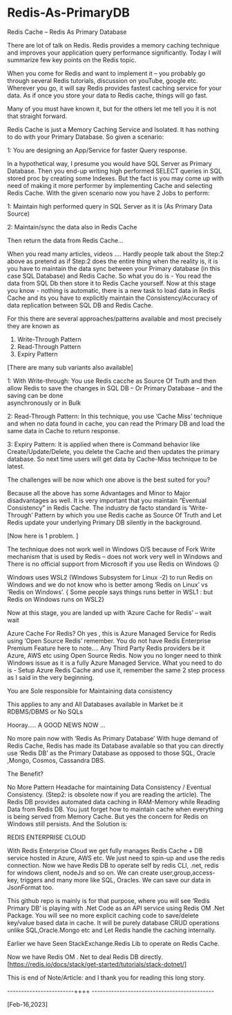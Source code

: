 # Redis-As-PrimaryDB

Redis Cache – Redis As Primary Database

There are lot of talk on Redis. Redis provides a memory caching technique and improves your application query performance significantly. Today I will summarize few key points on the Redis topic.

When you come for Redis and want to implement it – you probably go through several Redis tutorials, discussion on youTube, google etc. Wherever you go, it will say Redis provides fastest caching service for your data. As if once you store your data to Redis cache, things will go fast. 

Many of you must have known it, but for the others let me tell you it is not that straight forward.

Redis Cache is just a Memory Caching Service and Isolated. It has nothing to do with your Primary Database. So given a scenario:

1: You are designing an App/Service for faster Query response.

In a hypothetical way, I presume you would have SQL Server as Primary Database. Then you end-up writing high performed SELECT queries in SQL stored proc by creating some Indexes. But the fact is you may come up with need of making it more performer by implementing Cache and selecting Redis Cache.
With the given scenario now you have 2 Jobs to perform:

1: Maintain high performed query in SQL Server as it is (As Primary Data Source)

2: Maintain/sync the data also in Redis Cache

Then return the data from Redis Cache...

When you read many articles, videos …. Hardly people talk about the Step:2 above as pretend as if Step:2 does the entire thing when the reality is, it is you have to maintain the data sync between your Primary database (in this case SQL Database) and Redis Cache. So what you do is - You read the data from SQL Db then store it to Redis Cache yourself.  Now at this stage you know - nothing is automatic, there is a new task to load data in Redis Cache and its you have to explicitly maintain the Consistency/Accuracy of data replication between SQL DB and Redis Cache.

For this there are several approaches/patterns available and most precisely they are known as

1.	Write-Through Pattern
2.	Read-Through Pattern
3.	Expiry Pattern
	
[There are many sub variants also available]

1: With Write-through: You use Redis cacche as Source Of Truth and then allow Redis to save the changes in SQL DB – Or Primary Database – and the saving can be done  
   asynchronously or in Bulk
   
2: Read-Through Pattern: In this technique, you use ‘Cache Miss’ technique and when no data found in cache, you can read the Primary DB and load the same data in Cache 
   to return response.
   
3: Expiry Pattern: It is applied when there is Command behavior like Create/Update/Delete, you delete the Cache and then updates the primary database. 
   So next time users will get data by Cache-Miss technique to be latest.

The challenges will be now which one above is the best suited for you?

Because all the above has some Advantages and Minor to Major disadvantages as well.
It is very important that you maintain “Eventual Consistency” in Redis Cache.  The industry de facto standard is ‘Write-Through’ Pattern by which you use Redis cache as Source Of Truth and Let Redis update your underlying Primary DB silently in the background. 

[Now here is 1 problem. ]

The technique does not work well in Windows O/S because of Fork Write mechanism that is used by Redis – does not work very well in Windows and There is no official support from Microsoft if you use Redis on Windows ☹

Windows uses WSL2 (Windows Subsystem for Linux -2) to run Redis on Windows and we do not know who is better among ‘Redis on Linux’ vs ‘Redis on Windows’. 
{ Some people says things runs better in WSL1 : but Redis on Windows runs on WSL2}

Now at this stage, you are landed up with ‘Azure Cache for Redis’ – wait wait

Azure Cache For Redis? Oh yes , this is Azure Managed Service for Redis using ‘Open Source Redis’ remember. You do not have Redis Enterprise Premium Feature here to note…. Any Third Party Redis providers be it Azure, AWS etc using Open Source Redis. Now you no longer need to think Windows issue as it is a fully Azure Managed Service. What you need to do is - Setup Azure Redis Cache and use it, remember the same 2 step process as I said in the very beginning. 

You are Sole responsible for Maintaining data consistency 

This applies to any and All Databases available in Market be it RDBMS/DBMS or No SQLs

Hooray…..    A GOOD NEWS NOW ...

No more pain now with ‘Redis As Primary Database’
With huge demand of Redis Cache, Redis has made its Database available so that you can directly use ‘Redis DB’ as the Primary Database as opposed to those 
SQL, Oracle ,Mongo, Cosmos, Cassandra DBS.

The Benefit?

No More Pattern Headache for maintaining Data Consistency / Eventual Consistency. (Step2: is obsolete now if you are reading the article). 
The Redis DB provides automated data caching in RAM-Memory while Reading Data from Redis DB.  You just forget how to maintain cache when everything is being served from Memory Cache. But yes the concern for Redis on Windows still persists. And the Solution is:

REDIS ENTERPRISE CLOUD

With Redis Enterprise Cloud we get fully manages Redis Cache + DB service hosted in Azure, AWS etc.
We just need to spin-up and use the redis connection. Now we have Redis DB to operate self by redis CLI, .net, redis for windows client, nodeJs and so on. We can create user,group,access-key, triggers and many more like SQL, Oracles. We can save our data in JsonFormat too.

This github repo is mainly is for that purpose, where you will see ‘Redis Primary DB’ is playing with .Net Code as an API service using Redis OM .Net Package.
You will see no more explicit caching code to save/delete key/value based data in cache. 
It will be purely database CRUD operations unlike SQL,Oracle.Mongo etc and Let Redis handle the caching internally.


Earlier we have Seen StackExchange.Redis Lib to operate on Redis Cache. 

Now we have Redis OM . Net to deal Redis DB directly. [https://redis.io/docs/stack/get-started/tutorials/stack-dotnet/]


This is end of Note/Article: and I thank you for reading this long story.

------------------------++++ --------------------------------------------

[Feb-16,2023]








 



 
 
